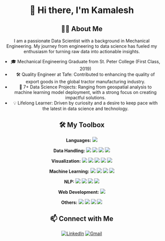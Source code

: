 <!-- Introduction -->
<h1 align="center">👋 Hi there, I'm Kamalesh</h1>

<!-- About Me Section -->
<h2 align="center">🧑‍💻 About Me</h2>

<p align="center">I am a passionate Data Scientist with a background in Mechanical Engineering. My journey from engineering to data science has fueled my enthusiasm for turning raw data into actionable insights.</p>

<ul align="center">
  <li>🎓 Mechanical Engineering Graduate from St. Peter College (First Class, 2019)</li>
  <li>🛠️ Quality Engineer at Tafe: Contributed to enhancing the quality of export goods in the global tractor manufacturing industry.</li>
  <li>🚀 7+ Data Science Projects: Ranging from geospatial analysis to machine learning model deployment, with a strong focus on creating impactful solutions.</li>
  <li>💡 Lifelong Learner: Driven by curiosity and a desire to keep pace with the latest in data science and technology.</li>
</ul>

<!-- My Toolbox Section -->
<h2 align="center">🛠️ My Toolbox</h2>

<p align="center">
  <strong>Languages:</strong>  
  <img src="https://img.shields.io/badge/-Python-3776AB?style=flat&logo=python&logoColor=white">
</p>

<p align="center">
  <strong>Data Handling:</strong>  
  <img src="https://img.shields.io/badge/-Numpy-013243?style=flat&logo=numpy&logoColor=white">
  <img src="https://img.shields.io/badge/-MySQL-4479A1?style=flat&logo=mysql&logoColor=white">
  <img src="https://img.shields.io/badge/-MongoDB-47A248?style=flat&logo=mongodb&logoColor=white">
  <img src="https://img.shields.io/badge/-Pandas-150458?style=flat&logo=pandas&logoColor=white">
</p>

<p align="center">
  <strong>Visualization:</strong>  
  <img src="https://img.shields.io/badge/-Matplotlib-11557C?style=flat&logo=plotly&logoColor=white">
  <img src="https://img.shields.io/badge/-Seaborn-3776AB?style=flat&logo=seaborn&logoColor=white">
  <img src="https://img.shields.io/badge/-Plotly-3F4F75?style=flat&logo=plotly&logoColor=white">
  <img src="https://img.shields.io/badge/-Tableau-E97627?style=flat&logo=tableau&logoColor=white">
  <img src="https://img.shields.io/badge/-Power_BI-F2C811?style=flat&logo=powerbi&logoColor=black">
</p>

<p align="center">
  <strong>Machine Learning:</strong>  
  <img src="https://img.shields.io/badge/-Sklearn-F7931E?style=flat&logo=scikit-learn&logoColor=white">
  <img src="https://img.shields.io/badge/-Decision_Trees-4CAF50?style=flat&logo=scikit-learn&logoColor=white">
  <img src="https://img.shields.io/badge/-Regression-2196F3?style=flat&logo=scikit-learn&logoColor=white">
  <img src="https://img.shields.io/badge/-Classification-FF5722?style=flat&logo=scikit-learn&logoColor=white">
</p>

<p align="center">
  <strong>NLP:</strong>  
  <img src="https://img.shields.io/badge/-Bag_of_Words-9C27B0?style=flat&logo=data&logoColor=white">
  <img src="https://img.shields.io/badge/-NLTK-4CAF50?style=flat&logo=nltk&logoColor=white">
  <img src="https://img.shields.io/badge/-TFIDFVectorizer-FF5722?style=flat&logo=data&logoColor=white">
  <img src="https://img.shields.io/badge/-CountVectorizer-FF5722?style=flat&logo=data&logoColor=white">
</p>

<p align="center">
  <strong>Web Development:</strong>  
  <img src="https://img.shields.io/badge/-Streamlit-FF4B4B?style=flat&logo=streamlit&logoColor=white">
</p>

<p align="center">
  <strong>Others:</strong>  
  <img src="https://img.shields.io/badge/-Jupyter_Notebook-F37626?style=flat&logo=jupyter&logoColor=white">
  <img src="https://img.shields.io/badge/-ETL-FF9800?style=flat&logo=data&logoColor=white">
  <img src="https://img.shields.io/badge/-Data_Analysis-00BCD4?style=flat&logo=data&logoColor=white">
  <img src="https://img.shields.io/badge/-Data_Preprocessing-9C27B0?style=flat&logo=data&logoColor=white">
</p>

<!-- Contact Me Section -->
<h2 align="center">📫 Connect with Me</h2>

<p align="center">
  <a href="https://www.linkedin.com/in/g-kamaleashwar-28a2802ba"><img alt="LinkedIn" title="Kamalesh LinkedIn" src="https://img.shields.io/badge/LinkedIn-0077B5?style=for-the-badge&logo=linkedin&logoColor=white"></a>
  <a href="mailto:mein.cat22@gmail.com"><img alt="Gmail" title="Kamalesh Gmail" src="https://img.shields.io/badge/Gmail-D14836?style=for-the-badge&logo=gmail&logoColor=white"></a>
</p>
